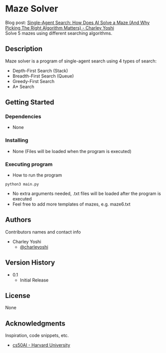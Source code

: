 # Maze Solver

Blog post: [Single-Agent Search: How Does AI Solve a Maze
(And Why Picking The Right Algorithm Matters) - Charley Yoshi](https://charleyoshi.com/post_maze.html) <br>
Solve 5 mazes using different searching algorithms.

## Description

Maze solver is a program of single-agent search using 4 types of search:
  * Depth-First Search (Stack)
  * Breadth-First Search (Queue)
  * Greedy-First Search
  * A* Search

## Getting Started

### Dependencies

* None

### Installing

* None (Files will be loaded when the program is executed)

### Executing program

* How to run the program
```
python3 main.py
```
* No extra arguments needed, .txt files will be loaded after the program is executed
* Feel free to add more templates of mazes, e.g. maze6.txt


## Authors

Contributors names and contact info

* Charley Yoshi
    * [@charleyoshi](https://charleytsang.io/)

## Version History

* 0.1
    * Initial Release

## License

None

## Acknowledgments

Inspiration, code snippets, etc.
* [cs50AI - Harvard University](https://cs50.harvard.edu/ai/2020/weeks/0/)
